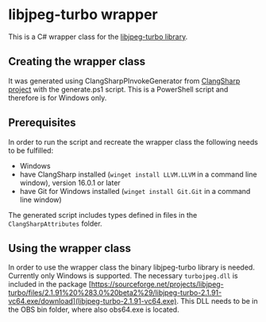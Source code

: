 ﻿# libjpeg-turbo wrapper
This is a C# wrapper class for the [libjpeg-turbo library](https://github.com/libjpeg-turbo/libjpeg-turbo).

## Creating the wrapper class
It was generated using ClangSharpPInvokeGenerator from [ClangSharp project](https://github.com/dotnet/ClangSharp) with the generate.ps1 script. This is a PowerShell script and therefore is for Windows only.

## Prerequisites
In order to run the script and recreate the wrapper class the following needs to be fulfilled:
- Windows
- have ClangSharp installed (`winget install LLVM.LLVM` in a command line window), version 16.0.1 or later
- have Git for Windows installed (`winget install Git.Git` in a command line window)

The generated script includes types defined in files in the `ClangSharpAttributes` folder.

## Using the wrapper class
In order to use the wrapper class the binary libjpeg-turbo library is needed. Currently only Windows is supported. The necessary `turbojpeg.dll` is included in the package [https://sourceforge.net/projects/libjpeg-turbo/files/2.1.91%20%283.0%20beta2%29/libjpeg-turbo-2.1.91-vc64.exe/download](libjpeg-turbo-2.1.91-vc64.exe).
This DLL needs to be in the OBS bin folder, where also obs64.exe is located.
